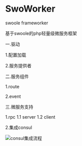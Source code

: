 # SwoWorker
swoole frameworker


基于swoole的php轻量级微服务框架

一.驱动

1.配置加载

2.服务提供者

二.服务组件

1.route

2.event

三.微服务支持

1.rpc 
1.1 server
1.2 client

2.集成consul

![consul集成流程](./images/consul.jpg)
